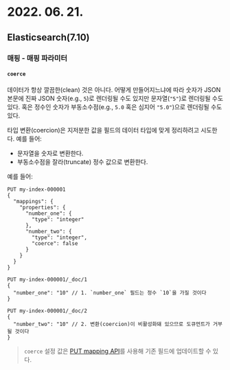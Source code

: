 # 2022. 06. 21.

## Elasticsearch(7.10)

### 매핑 - 매핑 파라미터

#### `coerce`

데이터가 항상 깔끔한(clean) 것은 아니다. 어떻게 만들어지느냐에 따라 숫자가 JSON 본문에 진짜 JSON 숫자(e.g., `5`)로 렌더링될 수도 있지만 문자열(`"5"`)로 렌더링될 수도 있다. 혹은 정수인 숫자가 부동소수점(e.g., `5.0` 혹은 심지어 `"5.0"`)으로 렌더링될 수도 있다.

타입 변환(coercion)은 지저분한 값을 필드의 데이터 타입에 맞게 정리하려고 시도한다. 예를 들어:

* 문자열을 숫자로 변환한다.
* 부동소수점을 잘라(truncate) 정수 값으로 변환한다.

예를 들어:

```http
PUT my-index-000001
{
  "mappings": {
    "properties": {
      "number_one": {
        "type": "integer"
      },
      "number_two": {
        "type": "integer",
        "coerce": false
      }
    }
  }
}

PUT my-index-000001/_doc/1
{
  "number_one": "10" // 1. `number_one` 필드는 정수 `10`을 가질 것이다
}

PUT my-index-000001/_doc/2
{
  "number_two": "10" // 2. 변환(coercion)이 비활성화돼 있으므로 도큐먼트가 거부될 것이다
}
```

> `coerce` 설정 값은 [PUT mapping API][put-mapping-api]를 사용해 기존 필드에 업데이트할 수 있다.



[put-mapping-api]: https://www.elastic.co/guide/en/elasticsearch/reference/7.10/indices-put-mapping.html